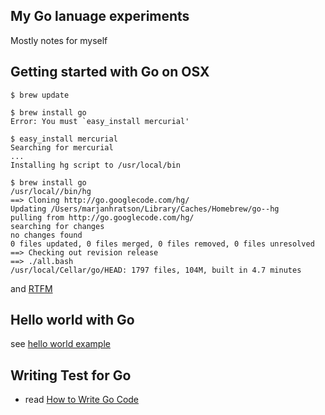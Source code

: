 ## My Go lanuage experiments

Mostly notes for myself

## Getting started with Go on OSX

    $ brew update

    $ brew install go
    Error: You must `easy_install mercurial'

    $ easy_install mercurial
    Searching for mercurial
    ...
    Installing hg script to /usr/local/bin

    $ brew install go
    /usr/local//bin/hg
    ==> Cloning http://go.googlecode.com/hg/
    Updating /Users/marjanhratson/Library/Caches/Homebrew/go--hg
    pulling from http://go.googlecode.com/hg/
    searching for changes
    no changes found
    0 files updated, 0 files merged, 0 files removed, 0 files unresolved
    ==> Checking out revision release
    ==> ./all.bash
    /usr/local/Cellar/go/HEAD: 1797 files, 104M, built in 4.7 minutes

  and [RTFM](http://golang.org/doc/docs.html)

## Hello world with Go

see [hello world example](https://github.com/gmarik/playing.go/blob/master/helloworld/helloworld.go)

## Writing Test for Go

- read [How to Write Go Code](http://golang.org/doc/code.html#pkg_example)
